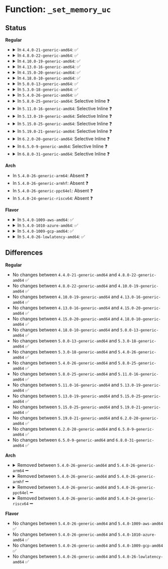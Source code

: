 # Function: <code>_set_memory_uc</code>

## Status
<b>Regular</b>
<ul>
<li>
<details>
<summary>In <code>4.4.0-21-generic-amd64</code>: ✅</summary>

```c
int _set_memory_uc(long unsigned int addr, int numpages)
```

```json
{
  "name": "_set_memory_uc",
  "collision_type": "Unique Global",
  "inline_type": "No",
  "funcs": [
    {
      "addr": 18446744071579299632,
      "name": "_set_memory_uc",
      "external": true,
      "loc": "arch/x86/mm/pageattr.c:1494",
      "file": "arch/x86/mm/pageattr.c",
      "inline": "seen, unknown",
      "caller_inline": [],
      "caller_func": [
        "arch/x86/mm/ioremap.c:ioremap_change_attr",
        "arch/x86/mm/pageattr.c:set_memory_uc"
      ]
    }
  ],
  "symbols": [
    {
      "addr": 18446744071579299632,
      "name": "_set_memory_uc",
      "section": ".text",
      "bind": "STB_GLOBAL",
      "size": 51
    }
  ]
}
```
</details>
</li>
<li>
<details>
<summary>In <code>4.8.0-22-generic-amd64</code>: ✅</summary>

```c
int _set_memory_uc(long unsigned int addr, int numpages)
```

```json
{
  "name": "_set_memory_uc",
  "collision_type": "Unique Global",
  "inline_type": "No",
  "funcs": [
    {
      "addr": 18446744071579299024,
      "name": "_set_memory_uc",
      "external": true,
      "loc": "arch/x86/mm/pageattr.c:1502",
      "file": "arch/x86/mm/pageattr.c",
      "inline": "seen, unknown",
      "caller_inline": [],
      "caller_func": [
        "arch/x86/mm/ioremap.c:ioremap_change_attr",
        "arch/x86/mm/pageattr.c:set_memory_uc"
      ]
    }
  ],
  "symbols": [
    {
      "addr": 18446744071579299024,
      "name": "_set_memory_uc",
      "section": ".text",
      "bind": "STB_GLOBAL",
      "size": 51
    }
  ]
}
```
</details>
</li>
<li>
<details>
<summary>In <code>4.10.0-19-generic-amd64</code>: ✅</summary>

```c
int _set_memory_uc(long unsigned int addr, int numpages)
```

```json
{
  "name": "_set_memory_uc",
  "collision_type": "Unique Global",
  "inline_type": "No",
  "funcs": [
    {
      "addr": 18446744071579314496,
      "name": "_set_memory_uc",
      "external": true,
      "loc": "arch/x86/mm/pageattr.c:1502",
      "file": "arch/x86/mm/pageattr.c",
      "inline": "seen, unknown",
      "caller_inline": [],
      "caller_func": [
        "arch/x86/mm/ioremap.c:ioremap_change_attr",
        "arch/x86/mm/pageattr.c:set_memory_uc"
      ]
    }
  ],
  "symbols": [
    {
      "addr": 18446744071579314496,
      "name": "_set_memory_uc",
      "section": ".text",
      "bind": "STB_GLOBAL",
      "size": 51
    }
  ]
}
```
</details>
</li>
<li>
<details>
<summary>In <code>4.13.0-16-generic-amd64</code>: ✅</summary>

```c
int _set_memory_uc(long unsigned int addr, int numpages)
```

```json
{
  "name": "_set_memory_uc",
  "collision_type": "Unique Global",
  "inline_type": "No",
  "funcs": [
    {
      "addr": 18446744071579311872,
      "name": "_set_memory_uc",
      "external": true,
      "loc": "arch/x86/mm/pageattr.c:1548",
      "file": "arch/x86/mm/pageattr.c",
      "inline": "seen, unknown",
      "caller_inline": [],
      "caller_func": [
        "arch/x86/mm/ioremap.c:ioremap_change_attr",
        "arch/x86/mm/pageattr.c:set_memory_uc"
      ]
    }
  ],
  "symbols": [
    {
      "addr": 18446744071579311872,
      "name": "_set_memory_uc",
      "section": ".text",
      "bind": "STB_GLOBAL",
      "size": 45
    }
  ]
}
```
</details>
</li>
<li>
<details>
<summary>In <code>4.15.0-20-generic-amd64</code>: ✅</summary>

```c
int _set_memory_uc(long unsigned int addr, int numpages)
```

```json
{
  "name": "_set_memory_uc",
  "collision_type": "Unique Global",
  "inline_type": "No",
  "funcs": [
    {
      "addr": 18446744071579334512,
      "name": "_set_memory_uc",
      "external": true,
      "loc": "arch/x86/mm/pageattr.c:1548",
      "file": "arch/x86/mm/pageattr.c",
      "inline": "seen, unknown",
      "caller_inline": [],
      "caller_func": [
        "arch/x86/mm/ioremap.c:ioremap_change_attr",
        "arch/x86/mm/pageattr.c:set_memory_uc"
      ]
    }
  ],
  "symbols": [
    {
      "addr": 18446744071579334512,
      "name": "_set_memory_uc",
      "section": ".text",
      "bind": "STB_GLOBAL",
      "size": 45
    }
  ]
}
```
</details>
</li>
<li>
<details>
<summary>In <code>4.18.0-10-generic-amd64</code>: ✅</summary>

```c
int _set_memory_uc(long unsigned int addr, int numpages)
```

```json
{
  "name": "_set_memory_uc",
  "collision_type": "Unique Global",
  "inline_type": "No",
  "funcs": [
    {
      "addr": 18446744071579345312,
      "name": "_set_memory_uc",
      "external": true,
      "loc": "arch/x86/mm/pageattr.c:1578",
      "file": "arch/x86/mm/pageattr.c",
      "inline": "seen, unknown",
      "caller_inline": [],
      "caller_func": [
        "arch/x86/mm/ioremap.c:ioremap_change_attr",
        "arch/x86/mm/pageattr.c:set_memory_uc"
      ]
    }
  ],
  "symbols": [
    {
      "addr": 18446744071579345312,
      "name": "_set_memory_uc",
      "section": ".text",
      "bind": "STB_GLOBAL",
      "size": 45
    }
  ]
}
```
</details>
</li>
<li>
<details>
<summary>In <code>5.0.0-13-generic-amd64</code>: ✅</summary>

```c
int _set_memory_uc(long unsigned int addr, int numpages)
```

```json
{
  "name": "_set_memory_uc",
  "collision_type": "Unique Global",
  "inline_type": "No",
  "funcs": [
    {
      "addr": 18446744071579371904,
      "name": "_set_memory_uc",
      "external": true,
      "loc": "arch/x86/mm/pageattr.c:1773",
      "file": "arch/x86/mm/pageattr.c",
      "inline": "seen, unknown",
      "caller_inline": [],
      "caller_func": [
        "arch/x86/mm/ioremap.c:ioremap_change_attr",
        "arch/x86/mm/pageattr.c:set_memory_uc"
      ]
    }
  ],
  "symbols": [
    {
      "addr": 18446744071579371904,
      "name": "_set_memory_uc",
      "section": ".text",
      "bind": "STB_GLOBAL",
      "size": 45
    }
  ]
}
```
</details>
</li>
<li>
<details>
<summary>In <code>5.3.0-18-generic-amd64</code>: ✅</summary>

```c
int _set_memory_uc(long unsigned int addr, int numpages)
```

```json
{
  "name": "_set_memory_uc",
  "collision_type": "Unique Global",
  "inline_type": "No",
  "funcs": [
    {
      "addr": 18446744071579387008,
      "name": "_set_memory_uc",
      "external": true,
      "loc": "arch/x86/mm/pageattr.c:1784",
      "file": "arch/x86/mm/pageattr.c",
      "inline": "seen, unknown",
      "caller_inline": [],
      "caller_func": [
        "arch/x86/mm/ioremap.c:ioremap_change_attr",
        "arch/x86/mm/pageattr.c:set_memory_uc"
      ]
    }
  ],
  "symbols": [
    {
      "addr": 18446744071579387008,
      "name": "_set_memory_uc",
      "section": ".text",
      "bind": "STB_GLOBAL",
      "size": 45
    }
  ]
}
```
</details>
</li>
<li>
<details>
<summary>In <code>5.4.0-26-generic-amd64</code>: ✅</summary>

```c
int _set_memory_uc(long unsigned int addr, int numpages)
```

```json
{
  "name": "_set_memory_uc",
  "collision_type": "Unique Global",
  "inline_type": "No",
  "funcs": [
    {
      "addr": 18446744071579390400,
      "name": "_set_memory_uc",
      "external": true,
      "loc": "arch/x86/mm/pageattr.c:1784",
      "file": "arch/x86/mm/pageattr.c",
      "inline": "seen, unknown",
      "caller_inline": [],
      "caller_func": [
        "arch/x86/mm/ioremap.c:ioremap_change_attr",
        "arch/x86/mm/pageattr.c:set_memory_uc"
      ]
    }
  ],
  "symbols": [
    {
      "addr": 18446744071579390400,
      "name": "_set_memory_uc",
      "section": ".text",
      "bind": "STB_GLOBAL",
      "size": 45
    }
  ]
}
```
</details>
</li>
<li>
<details>
<summary>In <code>5.8.0-25-generic-amd64</code>: Selective Inline ❓</summary>

```c
int _set_memory_uc(long unsigned int addr, int numpages)
```

```json
{
  "name": "_set_memory_uc",
  "collision_type": "Unique Global",
  "inline_type": "Selective",
  "funcs": [
    {
      "addr": 18446744071579429637,
      "name": "_set_memory_uc",
      "external": true,
      "loc": "arch/x86/mm/pat/set_memory.c:1820",
      "file": "arch/x86/mm/pat/set_memory.c",
      "inline": "not declared, inlined",
      "caller_inline": [
        "arch/x86/mm/pat/set_memory.c:set_memory_uc"
      ],
      "caller_func": [
        "arch/x86/mm/ioremap.c:ioremap_change_attr"
      ]
    }
  ],
  "symbols": [
    {
      "addr": 18446744071579430816,
      "name": "_set_memory_uc",
      "section": ".text",
      "bind": "STB_GLOBAL",
      "size": 63
    }
  ]
}
```
</details>
</li>
<li>
<details>
<summary>In <code>5.11.0-16-generic-amd64</code>: Selective Inline ❓</summary>

```c
int _set_memory_uc(long unsigned int addr, int numpages)
```

```json
{
  "name": "_set_memory_uc",
  "collision_type": "Unique Global",
  "inline_type": "Selective",
  "funcs": [
    {
      "addr": 18446744071579429077,
      "name": "_set_memory_uc",
      "external": true,
      "loc": "arch/x86/mm/pat/set_memory.c:1820",
      "file": "arch/x86/mm/pat/set_memory.c",
      "inline": "not declared, inlined",
      "caller_inline": [
        "arch/x86/mm/pat/set_memory.c:set_memory_uc"
      ],
      "caller_func": [
        "arch/x86/mm/ioremap.c:ioremap_change_attr"
      ]
    }
  ],
  "symbols": [
    {
      "addr": 18446744071579430288,
      "name": "_set_memory_uc",
      "section": ".text",
      "bind": "STB_GLOBAL",
      "size": 63
    }
  ]
}
```
</details>
</li>
<li>
<details>
<summary>In <code>5.13.0-19-generic-amd64</code>: Selective Inline ❓</summary>

```c
int _set_memory_uc(long unsigned int addr, int numpages)
```

```json
{
  "name": "_set_memory_uc",
  "collision_type": "Unique Global",
  "inline_type": "Selective",
  "funcs": [
    {
      "addr": 18446744071579432085,
      "name": "_set_memory_uc",
      "external": true,
      "loc": "arch/x86/mm/pat/set_memory.c:1828",
      "file": "arch/x86/mm/pat/set_memory.c",
      "inline": "not declared, inlined",
      "caller_inline": [
        "arch/x86/mm/pat/set_memory.c:set_memory_uc"
      ],
      "caller_func": [
        "arch/x86/mm/ioremap.c:ioremap_change_attr"
      ]
    }
  ],
  "symbols": [
    {
      "addr": 18446744071579433248,
      "name": "_set_memory_uc",
      "section": ".text",
      "bind": "STB_GLOBAL",
      "size": 63
    }
  ]
}
```
</details>
</li>
<li>
<details>
<summary>In <code>5.15.0-25-generic-amd64</code>: Selective Inline ❓</summary>

```c
int _set_memory_uc(long unsigned int addr, int numpages)
```

```json
{
  "name": "_set_memory_uc",
  "collision_type": "Unique Global",
  "inline_type": "Selective",
  "funcs": [
    {
      "addr": 18446744071579496261,
      "name": "_set_memory_uc",
      "external": true,
      "loc": "arch/x86/mm/pat/set_memory.c:1828",
      "file": "arch/x86/mm/pat/set_memory.c",
      "inline": "not declared, inlined",
      "caller_inline": [
        "arch/x86/mm/pat/set_memory.c:set_memory_uc"
      ],
      "caller_func": [
        "arch/x86/mm/ioremap.c:ioremap_change_attr"
      ]
    }
  ],
  "symbols": [
    {
      "addr": 18446744071579497472,
      "name": "_set_memory_uc",
      "section": ".text",
      "bind": "STB_GLOBAL",
      "size": 63
    }
  ]
}
```
</details>
</li>
<li>
<details>
<summary>In <code>5.19.0-21-generic-amd64</code>: Selective Inline ❓</summary>

```c
int _set_memory_uc(long unsigned int addr, int numpages)
```

```json
{
  "name": "_set_memory_uc",
  "collision_type": "Unique Global",
  "inline_type": "Selective",
  "funcs": [
    {
      "addr": 18446744071579576823,
      "name": "_set_memory_uc",
      "external": true,
      "loc": "arch/x86/mm/pat/set_memory.c:1820",
      "file": "arch/x86/mm/pat/set_memory.c",
      "inline": "not declared, inlined",
      "caller_inline": [
        "arch/x86/mm/pat/set_memory.c:set_memory_uc"
      ],
      "caller_func": [
        "arch/x86/mm/ioremap.c:ioremap_change_attr"
      ]
    }
  ],
  "symbols": [
    {
      "addr": 18446744071579578384,
      "name": "_set_memory_uc",
      "section": ".text",
      "bind": "STB_GLOBAL",
      "size": 78
    }
  ]
}
```
</details>
</li>
<li>
<details>
<summary>In <code>6.2.0-20-generic-amd64</code>: Selective Inline ❓</summary>

```c
int _set_memory_uc(long unsigned int addr, int numpages)
```

```json
{
  "name": "_set_memory_uc",
  "collision_type": "Unique Global",
  "inline_type": "Selective",
  "funcs": [
    {
      "addr": 18446744071579685783,
      "name": "_set_memory_uc",
      "external": true,
      "loc": "arch/x86/mm/pat/set_memory.c:1916",
      "file": "arch/x86/mm/pat/set_memory.c",
      "inline": "not declared, inlined",
      "caller_inline": [
        "arch/x86/mm/pat/set_memory.c:set_memory_uc"
      ],
      "caller_func": [
        "arch/x86/mm/ioremap.c:ioremap_change_attr"
      ]
    }
  ],
  "symbols": [
    {
      "addr": 18446744071579687488,
      "name": "_set_memory_uc",
      "section": ".text",
      "bind": "STB_GLOBAL",
      "size": 78
    }
  ]
}
```
</details>
</li>
<li>
<details>
<summary>In <code>6.5.0-9-generic-amd64</code>: Selective Inline ❓</summary>

```c
int _set_memory_uc(long unsigned int addr, int numpages)
```

```json
{
  "name": "_set_memory_uc",
  "collision_type": "Unique Global",
  "inline_type": "Selective",
  "funcs": [
    {
      "addr": 18446744071579699655,
      "name": "_set_memory_uc",
      "external": true,
      "loc": "arch/x86/mm/pat/set_memory.c:1917",
      "file": "arch/x86/mm/pat/set_memory.c",
      "inline": "not declared, inlined",
      "caller_inline": [
        "arch/x86/mm/pat/set_memory.c:set_memory_uc"
      ],
      "caller_func": [
        "arch/x86/mm/ioremap.c:ioremap_change_attr"
      ]
    }
  ],
  "symbols": [
    {
      "addr": 18446744071579701248,
      "name": "_set_memory_uc",
      "section": ".text",
      "bind": "STB_GLOBAL",
      "size": 78
    }
  ]
}
```
</details>
</li>
<li>
<details>
<summary>In <code>6.8.0-31-generic-amd64</code>: Selective Inline ❓</summary>

```c
int _set_memory_uc(long unsigned int addr, int numpages)
```

```json
{
  "name": "_set_memory_uc",
  "collision_type": "Unique Global",
  "inline_type": "Selective",
  "funcs": [
    {
      "addr": 18446744071579734183,
      "name": "_set_memory_uc",
      "external": true,
      "loc": "arch/x86/mm/pat/set_memory.c:1921",
      "file": "arch/x86/mm/pat/set_memory.c",
      "inline": "not declared, inlined",
      "caller_inline": [
        "arch/x86/mm/pat/set_memory.c:set_memory_uc"
      ],
      "caller_func": [
        "arch/x86/mm/ioremap.c:ioremap_change_attr"
      ]
    }
  ],
  "symbols": [
    {
      "addr": 18446744071579735776,
      "name": "_set_memory_uc",
      "section": ".text",
      "bind": "STB_GLOBAL",
      "size": 78
    }
  ]
}
```
</details>
</li>
</ul>
<b>Arch</b>
<ul>
<li>
In <code>5.4.0-26-generic-arm64</code>: Absent ❓
</li>
<li>
In <code>5.4.0-26-generic-armhf</code>: Absent ❓
</li>
<li>
In <code>5.4.0-26-generic-ppc64el</code>: Absent ❓
</li>
<li>
In <code>5.4.0-24-generic-riscv64</code>: Absent ❓
</li>
</ul>
<b>Flavor</b>
<ul>
<li>
<details>
<summary>In <code>5.4.0-1009-aws-amd64</code>: ✅</summary>

```c
int _set_memory_uc(long unsigned int addr, int numpages)
```

```json
{
  "name": "_set_memory_uc",
  "collision_type": "Unique Global",
  "inline_type": "No",
  "funcs": [
    {
      "addr": 18446744071579386304,
      "name": "_set_memory_uc",
      "external": true,
      "loc": "arch/x86/mm/pageattr.c:1784",
      "file": "arch/x86/mm/pageattr.c",
      "inline": "seen, unknown",
      "caller_inline": [],
      "caller_func": [
        "arch/x86/mm/ioremap.c:ioremap_change_attr",
        "arch/x86/mm/pageattr.c:set_memory_uc"
      ]
    }
  ],
  "symbols": [
    {
      "addr": 18446744071579386304,
      "name": "_set_memory_uc",
      "section": ".text",
      "bind": "STB_GLOBAL",
      "size": 45
    }
  ]
}
```
</details>
</li>
<li>
<details>
<summary>In <code>5.4.0-1010-azure-amd64</code>: ✅</summary>

```c
int _set_memory_uc(long unsigned int addr, int numpages)
```

```json
{
  "name": "_set_memory_uc",
  "collision_type": "Unique Global",
  "inline_type": "No",
  "funcs": [
    {
      "addr": 18446744071579315664,
      "name": "_set_memory_uc",
      "external": true,
      "loc": "arch/x86/mm/pageattr.c:1784",
      "file": "arch/x86/mm/pageattr.c",
      "inline": "seen, unknown",
      "caller_inline": [],
      "caller_func": [
        "arch/x86/mm/ioremap.c:ioremap_change_attr",
        "arch/x86/mm/pageattr.c:set_memory_uc"
      ]
    }
  ],
  "symbols": [
    {
      "addr": 18446744071579315664,
      "name": "_set_memory_uc",
      "section": ".text",
      "bind": "STB_GLOBAL",
      "size": 45
    }
  ]
}
```
</details>
</li>
<li>
<details>
<summary>In <code>5.4.0-1009-gcp-amd64</code>: ✅</summary>

```c
int _set_memory_uc(long unsigned int addr, int numpages)
```

```json
{
  "name": "_set_memory_uc",
  "collision_type": "Unique Global",
  "inline_type": "No",
  "funcs": [
    {
      "addr": 18446744071579386224,
      "name": "_set_memory_uc",
      "external": true,
      "loc": "arch/x86/mm/pageattr.c:1784",
      "file": "arch/x86/mm/pageattr.c",
      "inline": "seen, unknown",
      "caller_inline": [],
      "caller_func": [
        "arch/x86/mm/ioremap.c:ioremap_change_attr",
        "arch/x86/mm/pageattr.c:set_memory_uc"
      ]
    }
  ],
  "symbols": [
    {
      "addr": 18446744071579386224,
      "name": "_set_memory_uc",
      "section": ".text",
      "bind": "STB_GLOBAL",
      "size": 45
    }
  ]
}
```
</details>
</li>
<li>
<details>
<summary>In <code>5.4.0-26-lowlatency-amd64</code>: ✅</summary>

```c
int _set_memory_uc(long unsigned int addr, int numpages)
```

```json
{
  "name": "_set_memory_uc",
  "collision_type": "Unique Global",
  "inline_type": "No",
  "funcs": [
    {
      "addr": 18446744071579394736,
      "name": "_set_memory_uc",
      "external": true,
      "loc": "arch/x86/mm/pageattr.c:1784",
      "file": "arch/x86/mm/pageattr.c",
      "inline": "seen, unknown",
      "caller_inline": [],
      "caller_func": [
        "arch/x86/mm/ioremap.c:ioremap_change_attr",
        "arch/x86/mm/pageattr.c:set_memory_uc"
      ]
    }
  ],
  "symbols": [
    {
      "addr": 18446744071579394736,
      "name": "_set_memory_uc",
      "section": ".text",
      "bind": "STB_GLOBAL",
      "size": 45
    }
  ]
}
```
</details>
</li>
</ul>

## Differences
<b>Regular</b>
<ul>
<li>
No changes between <code>4.4.0-21-generic-amd64</code> and <code>4.8.0-22-generic-amd64</code> ✅
</li>
<li>
No changes between <code>4.8.0-22-generic-amd64</code> and <code>4.10.0-19-generic-amd64</code> ✅
</li>
<li>
No changes between <code>4.10.0-19-generic-amd64</code> and <code>4.13.0-16-generic-amd64</code> ✅
</li>
<li>
No changes between <code>4.13.0-16-generic-amd64</code> and <code>4.15.0-20-generic-amd64</code> ✅
</li>
<li>
No changes between <code>4.15.0-20-generic-amd64</code> and <code>4.18.0-10-generic-amd64</code> ✅
</li>
<li>
No changes between <code>4.18.0-10-generic-amd64</code> and <code>5.0.0-13-generic-amd64</code> ✅
</li>
<li>
No changes between <code>5.0.0-13-generic-amd64</code> and <code>5.3.0-18-generic-amd64</code> ✅
</li>
<li>
No changes between <code>5.3.0-18-generic-amd64</code> and <code>5.4.0-26-generic-amd64</code> ✅
</li>
<li>
No changes between <code>5.4.0-26-generic-amd64</code> and <code>5.8.0-25-generic-amd64</code> ✅
</li>
<li>
No changes between <code>5.8.0-25-generic-amd64</code> and <code>5.11.0-16-generic-amd64</code> ✅
</li>
<li>
No changes between <code>5.11.0-16-generic-amd64</code> and <code>5.13.0-19-generic-amd64</code> ✅
</li>
<li>
No changes between <code>5.13.0-19-generic-amd64</code> and <code>5.15.0-25-generic-amd64</code> ✅
</li>
<li>
No changes between <code>5.15.0-25-generic-amd64</code> and <code>5.19.0-21-generic-amd64</code> ✅
</li>
<li>
No changes between <code>5.19.0-21-generic-amd64</code> and <code>6.2.0-20-generic-amd64</code> ✅
</li>
<li>
No changes between <code>6.2.0-20-generic-amd64</code> and <code>6.5.0-9-generic-amd64</code> ✅
</li>
<li>
No changes between <code>6.5.0-9-generic-amd64</code> and <code>6.8.0-31-generic-amd64</code> ✅
</li>
</ul>
<b>Arch</b>
<ul>
<li>
<details>
<summary>Removed between <code>5.4.0-26-generic-amd64</code> and <code>5.4.0-26-generic-arm64</code> ➖</summary>

```c
int _set_memory_uc(long unsigned int addr, int numpages)
```
</details>
</li>
<li>
<details>
<summary>Removed between <code>5.4.0-26-generic-amd64</code> and <code>5.4.0-26-generic-armhf</code> ➖</summary>

```c
int _set_memory_uc(long unsigned int addr, int numpages)
```
</details>
</li>
<li>
<details>
<summary>Removed between <code>5.4.0-26-generic-amd64</code> and <code>5.4.0-26-generic-ppc64el</code> ➖</summary>

```c
int _set_memory_uc(long unsigned int addr, int numpages)
```
</details>
</li>
<li>
<details>
<summary>Removed between <code>5.4.0-26-generic-amd64</code> and <code>5.4.0-24-generic-riscv64</code> ➖</summary>

```c
int _set_memory_uc(long unsigned int addr, int numpages)
```
</details>
</li>
</ul>
<b>Flavor</b>
<ul>
<li>
No changes between <code>5.4.0-26-generic-amd64</code> and <code>5.4.0-1009-aws-amd64</code> ✅
</li>
<li>
No changes between <code>5.4.0-26-generic-amd64</code> and <code>5.4.0-1010-azure-amd64</code> ✅
</li>
<li>
No changes between <code>5.4.0-26-generic-amd64</code> and <code>5.4.0-1009-gcp-amd64</code> ✅
</li>
<li>
No changes between <code>5.4.0-26-generic-amd64</code> and <code>5.4.0-26-lowlatency-amd64</code> ✅
</li>
</ul>
